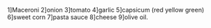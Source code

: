 1]Maceroni 
2]onion
3]tomato 
4]garlic 
5]capsicum (red yellow green)
6]sweet corn
7]pasta sauce
8]cheese
9]olive oil.